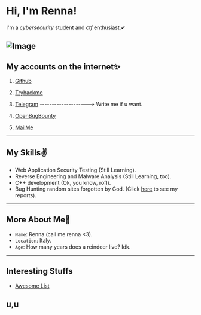 # Hi, I'm Renna!
I'm a _cybersecurity_ student and _ctf_ enthusiast.✔

![Image](https://i.ibb.co/yQpkmnb/reindeer-4213845-640.jpg)
-----------------------------------------------------------------------
## My accounts on the internet✨
1. [Github](https://github.com/RENNAARENATA)

2. [Tryhackme](https://tryhackme.com/p/Rennaarenata)

3. [Telegram](https://t.me/rennaarenata) --------------------> Write me if u want.

4. [OpenBugBounty](https://openbugbounty.org/researchers/renna)

5. [MailMe](mailto:rennaarenata.32@gmail.com)

------------------------------------------------------------------------

## My Skills✌
- Web Application Security Testing (Still Learning).
- Reverse Engineering and Malware Analysis (Still Learning, too).
- C++ development (Ok, you know, rofl).
- Bug Hunting random sites forgotten by God. (Click [here](https://openbugbounty.org/researchers/renna) to see my reports).

------------------------------------------------------------------------

## More About Me🦌
- `Name`: Renna (call me renna <3).
- `Location`: Italy.
- `Age`: How many years does a reindeer live? Idk.

------------------------------------------------------------------------

## Interesting Stuffs
- [Awesome List](https://github.com/RENNAARENATA/awesome)

## u,u
